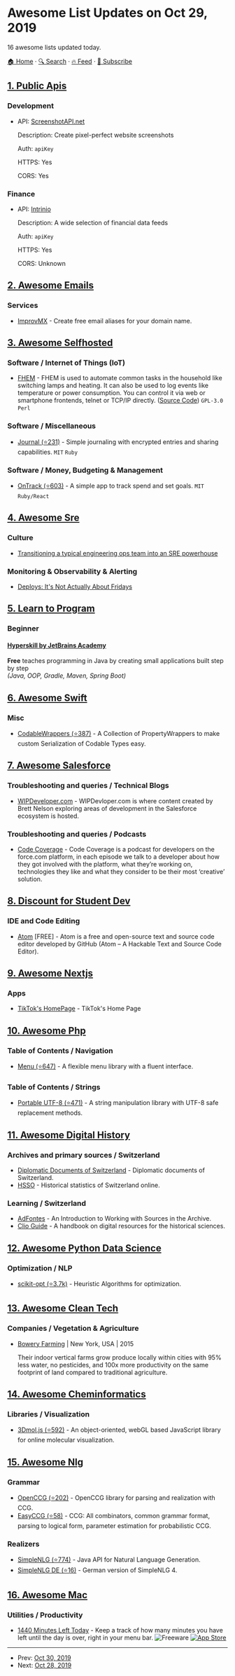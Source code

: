 # Awesome List Updates on Oct 29, 2019

16 awesome lists updated today.

[🏠 Home](/README.md) · [🔍 Search](https://www.trackawesomelist.com/search/) · [🔥 Feed](https://www.trackawesomelist.com/rss.xml) · [📮 Subscribe](https://trackawesomelist.us17.list-manage.com/subscribe?u=d2f0117aa829c83a63ec63c2f&id=36a103854c)



## [1. Public Apis](/content/public-apis/public-apis/README.md)

### Development

- API: [ScreenshotAPI.net](https://screenshotapi.net/)

  Description: Create pixel-perfect website screenshots

  Auth: `apiKey`

  HTTPS: Yes

  CORS: Yes



### Finance

- API: [Intrinio](https://intrinio.com/)

  Description: A wide selection of financial data feeds

  Auth: `apiKey`

  HTTPS: Yes

  CORS: Unknown



## [2. Awesome Emails](/content/jonathandion/awesome-emails/README.md)

### Services

*   [ImprovMX](https://improvmx.com/) - Create free email aliases for your domain name.

## [3. Awesome Selfhosted](/content/awesome-selfhosted/awesome-selfhosted/README.md)

### Software / Internet of Things (IoT)

*   [FHEM](https://fhem.de/fhem.html) - FHEM is used to automate common tasks in the household like switching lamps and heating. It can also be used to log events like temperature or power consumption. You can control it via web or smartphone frontends, telnet or TCP/IP directly. ([Source Code](https://svn.fhem.de/trac)) `GPL-3.0` `Perl`

### Software / Miscellaneous

*   [Journal (⭐231)](https://github.com/inoda/journal) - Simple journaling with encrypted entries and sharing capabilities. `MIT` `Ruby`

### Software / Money, Budgeting & Management

*   [OnTrack (⭐603)](https://github.com/inoda/ontrack) - A simple app to track spend and set goals. `MIT` `Ruby/React`

## [4. Awesome Sre](/content/dastergon/awesome-sre/README.md)

### Culture

*   [Transitioning a typical engineering ops team into an SRE powerhouse](https://cloud.google.com/blog/products/management-tools/transitioning-a-typical-engineering-ops-team-into-an-sre-powerhouse)

### Monitoring & Observability & Alerting

*   [Deploys: It's Not Actually About Fridays](https://charity.wtf/2019/10/28/deploys-its-not-actually-about-fridays/)

## [5. Learn to Program](/content/karlhorky/learn-to-program/README.md)

### Beginner

#### [Hyperskill by JetBrains Academy](https://hi.hyperskill.org/)

**Free** teaches programming in Java by creating small applications built step by step\
*(Java, OOP, Gradle, Maven, Spring Boot)*

## [6. Awesome Swift](/content/matteocrippa/awesome-swift/README.md)

### Misc

*   [CodableWrappers (⭐387)](https://github.com/GottaGetSwifty/CodableWrappers) - A Collection of PropertyWrappers to make custom Serialization of Codable Types easy.

## [7. Awesome Salesforce](/content/mailtoharshit/awesome-salesforce/README.md)

### Troubleshooting and queries / Technical Blogs

*   [WIPDeveloper.com](https://wipdeveloper.com/) - WIPDevloper.com is where content created by Brett Nelson exploring areas of development in the Salesforce ecosystem is hosted.

### Troubleshooting and queries / Podcasts

*   [Code Coverage](https://www.codecoverage.org/) - Code Coverage is a podcast for developers on the force.com platform, in each episode we talk to a developer about how they got involved with the platform, what they’re working on, technologies they like and what they consider to be their most ‘creative’ solution.

## [8. Discount for Student Dev](/content/AchoArnold/discount-for-student-dev/README.md)

### IDE and Code Editing

*   [Atom](https://github.atom.io/) \[FREE] - Atom is a free and open-source text and source code editor developed by GitHub (Atom – A Hackable Text and Source Code Editor).

## [9. Awesome Nextjs](/content/unicodeveloper/awesome-nextjs/README.md)

### Apps

*   [TikTok's HomePage](https://www.tiktok.com/) - TikTok's Home Page

## [10. Awesome Php](/content/ziadoz/awesome-php/README.md)

### Table of Contents / Navigation

*   [Menu (⭐647)](https://github.com/spatie/menu) - A flexible menu library with a fluent interface.

### Table of Contents / Strings

*   [Portable UTF-8 (⭐471)](https://github.com/voku/portable-utf8) - A string manipulation library with UTF-8 safe replacement methods.

## [11. Awesome Digital History](/content/maehr/awesome-digital-history/README.md)

### Archives and primary sources / Switzerland

*   [Diplomatic Documents of Switzerland](https://www.dodis.ch/) - Diplomatic documents of Switzerland.
*   [HSSO](https://hsso.ch/) - Historical statistics of Switzerland online.

### Learning / Switzerland

*   [AdFontes](https://www.adfontes.uzh.ch/) - An Introduction to Working with Sources in the Archive.
*   [Clio Guide](https://guides.clio-online.de/) - A handbook on digital resources for the historical sciences.

## [12. Awesome Python Data Science](/content/krzjoa/awesome-python-data-science/README.md)

### Optimization / NLP

*   [scikit-opt (⭐3.7k)](https://github.com/guofei9987/scikit-opt) - Heuristic Algorithms for optimization.

## [13. Awesome Clean Tech](/content/nglgzz/awesome-clean-tech/README.md)

### Companies / Vegetation & Agriculture

*   [Bowery Farming](https://boweryfarming.com) | New York, USA | 2015

    Their indoor vertical farms grow produce locally within cities with 95% less water, no pesticides, and 100x more productivity on the same footprint of land compared to traditional agriculture.

## [14. Awesome Cheminformatics](/content/hsiaoyi0504/awesome-cheminformatics/README.md)

### Libraries / Visualization

*   [3Dmol.js (⭐592)](https://github.com/3dmol/3Dmol.js) - An object-oriented, webGL based JavaScript library for online molecular visualization.

## [15. Awesome Nlg](/content/accelerated-text/awesome-nlg/README.md)

### Grammar

*   [OpenCCG (⭐202)](https://github.com/OpenCCG/openccg) - OpenCCG library for parsing and realization with CCG.
*   [EasyCCG (⭐58)](https://github.com/mikelewis0/easyccg) - CCG: All combinators, common grammar format, parsing to logical form, parameter estimation for probabilistic CCG.

### Realizers

*   [SimpleNLG (⭐774)](https://github.com/simplenlg/simplenlg) - Java API for Natural Language Generation.
*   [SimpleNLG DE (⭐16)](https://github.com/sebischair/SimpleNLG-DE) - German version of SimpleNLG 4.

## [16. Awesome Mac](/content/jaywcjlove/awesome-mac/README.md)

### Utilities / Productivity

*   [1440 Minutes Left Today](https://1440app.com/) - Keep a track of how many minutes you have left until the day is over, right in your menu bar. ![Freeware](https://jaywcjlove.github.io/sb/ico/min-free.svg "Freeware") [![App Store](https://jaywcjlove.github.io/sb/ico/min-app-store.svg "App Store Software")](https://apps.apple.com/us/app/1440/id1483764819)

---

- Prev: [Oct 30, 2019](/content/2019/10/30/README.md)
- Next: [Oct 28, 2019](/content/2019/10/28/README.md)